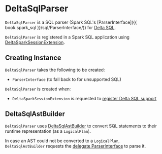 # DeltaSqlParser

`DeltaSqlParser` is a SQL parser (Spark SQL's [ParserInterface]({{ book.spark_sql }}/sql/ParserInterface/)) for [Delta SQL](index.md).

`DeltaSqlParser` is registered in a Spark SQL application using [DeltaSparkSessionExtension](../DeltaSparkSessionExtension.md).

## Creating Instance

`DeltaSqlParser` takes the following to be created:

* <span id="delegate"> `ParserInterface` (to fall back to for unsupported SQL)

`DeltaSqlParser` is created when:

* `DeltaSparkSessionExtension` is requested to [register Delta SQL support](../DeltaSparkSessionExtension.md)

## <span id="builder"> DeltaSqlAstBuilder

`DeltaSqlParser` uses [DeltaSqlAstBuilder](DeltaSqlAstBuilder.md) to convert SQL statements to their runtime representation (as a `LogicalPlan`).

In case an AST could not be converted to a `LogicalPlan`, `DeltaSqlAstBuilder` requests the [delegate ParserInterface](#delegate) to parse it.
